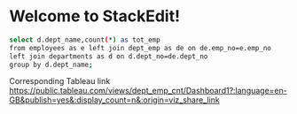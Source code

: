 ﻿# Welcome to StackEdit!

```sh
select d.dept_name,count(*) as tot_emp 
from employees as e left join dept_emp as de on de.emp_no=e.emp_no 
left join departments as d on d.dept_no=de.dept_no
group by d.dept_name;
```
Corresponding Tableau link
https://public.tableau.com/views/dept_emp_cnt/Dashboard1?:language=en-GB&publish=yes&:display_count=n&:origin=viz_share_link
